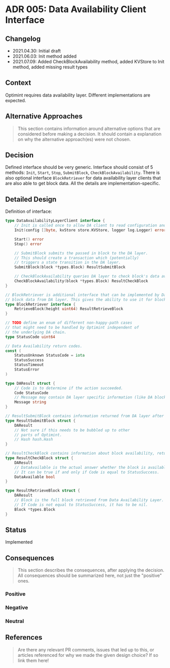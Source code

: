 # ADR 005: Data Availability Client Interface

## Changelog

- 2021.04.30: Initial draft
- 2021.06.03: Init method added
- 2021.07.09: Added CheckBlockAvailability method, added KVStore to Init method, added missing result types

## Context

Optimint requires data availability layer. Different implementations are expected.

## Alternative Approaches

> This section contains information around alternative options that are considered before making a decision. It should contain a explanation on why the alternative approach(es) were not chosen.

## Decision

Defined interface should be very generic.
Interface should consist of 5 methods: `Init`, `Start`, `Stop`, `SubmitBlock`, `CheckBlockAvailability`.
There is also optional interface `BlockRetriever` for data availability layer clients that are also able to get block data.
All the details are implementation-specific.

## Detailed Design

Definition of interface:
```go
type DataAvailabilityLayerClient interface {
	// Init is called once to allow DA client to read configuration and initialize resources.
	Init(config []byte, kvStore store.KVStore, logger log.Logger) error

	Start() error
	Stop() error

	// SubmitBlock submits the passed in block to the DA layer.
	// This should create a transaction which (potentially)
	// triggers a state transition in the DA layer.
	SubmitBlock(block *types.Block) ResultSubmitBlock

	// CheckBlockAvailability queries DA layer to check block's data availability.
	CheckBlockAvailability(block *types.Block) ResultCheckBlock
}

// BlockRetriever is additional interface that can be implemented by Data Availability Layer Client that is able to retrieve
// block data from DA layer. This gives the ability to use it for block synchronization.
type BlockRetriever interface {
	RetrieveBlock(height uint64) ResultRetrieveBlock
}

// TODO define an enum of different non-happy-path cases
// that might need to be handled by Optimint independent of
// the underlying DA chain.
type StatusCode uint64

// Data Availability return codes.
const (
	StatusUnknown StatusCode = iota
	StatusSuccess
	StatusTimeout
	StatusError
)

type DAResult struct {
	// Code is to determine if the action succeeded.
	Code StatusCode
	// Message may contain DA layer specific information (like DA block height/hash, detailed error message, etc)
	Message string
}

// ResultSubmitBlock contains information returned from DA layer after block submission.
type ResultSubmitBlock struct {
	DAResult
	// Not sure if this needs to be bubbled up to other
	// parts of Optimint.
	// Hash hash.Hash
}

// ResultCheckBlock contains information about block availability, returned from DA layer client.
type ResultCheckBlock struct {
	DAResult
	// DataAvailable is the actual answer whether the block is available or not.
	// It can be true if and only if Code is equal to StatusSuccess.
	DataAvailable bool
}

type ResultRetrieveBlock struct {
	DAResult
	// Block is the full block retrieved from Data Availability Layer.
	// If Code is not equal to StatusSuccess, it has to be nil.
	Block *types.Block
}
```
>

## Status

Implemented

## Consequences

> This section describes the consequences, after applying the decision. All consequences should be summarized here, not just the "positive" ones.

### Positive

### Negative

### Neutral

## References

> Are there any relevant PR comments, issues that led up to this, or articles referenced for why we made the given design choice? If so link them here!

